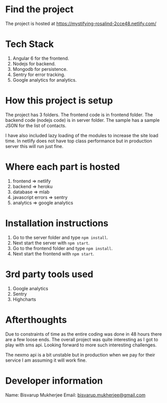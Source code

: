 # Find the project

The project is hosted at https://mystifying-rosalind-2cce48.netlify.com/

# Tech Stack

1. Angular 6 for the frontend.
2. Nodejs for backend.
3. Mongodb for persistence.
4. Sentry for error tracking.
5. Google analytics for analytics.

# How this project is setup

The project has 3 folders. The frontend code is in frontend folder. The backend code (nodejs code) is in server folder. The sample has a sample JSON for the list of contacts.

I have also included lazy loading of the modules to increase the site load time. In netlify does not have top class performance but in production server this will run just fine.

# Where each part is hosted

1. frontend => netlify
2. backend => heroku
3. database => mlab
4. javascript errors => sentry
5. analytics => google analytics

# Installation instructions

1. Go to the server folder and type `npm install`.
2. Next start the server with `npm start`.
3. Go to the frontend folder and type `npm install`.
4. Next start the frontend with `npm start`.

# 3rd party tools used

1. Google analytics
2. Sentry
3. Highcharts

# Afterthoughts

Due to constraints of time as the entire coding was done in 48 hours there are a few loose ends. The overall project was quite interesting as I got to play with sms api.
Looking forward to more such interesting challenges.

The nexmo api is a bit unstable but in production when we pay for their service I am assuming it will work fine.

# Developer information

Name: Bisvarup Mukherjee
Email: bisvarup.mukherjee@gmail.com

